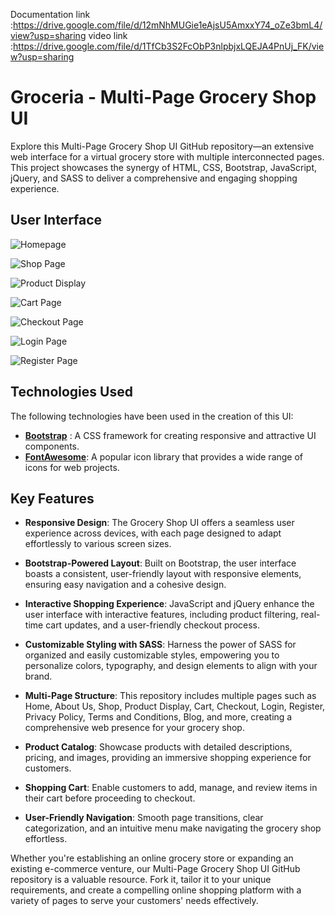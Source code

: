 
Documentation link :https://drive.google.com/file/d/12mNhMUGie1eAjsU5AmxxY74_oZe3bmL4/view?usp=sharing
video link :https://drive.google.com/file/d/1TfCb3S2FcObP3nlpbjxLQEJA4PnUj_FK/view?usp=sharing 
# Groceria - Multi-Page Grocery Shop UI 


Explore this Multi-Page Grocery Shop UI GitHub repository—an extensive web interface for a virtual grocery store with multiple interconnected pages. This project showcases the synergy of HTML, CSS, Bootstrap, JavaScript, jQuery, and SASS to deliver a comprehensive and engaging shopping experience.




## User Interface

![Homepage](assets/images/screenshots/homepage.jpeg "Homepage")

![Shop Page](assets/images/screenshots/Shop.jpeg "Shop Page")

![Product Display](assets/images/screenshots/Display.jpeg "Product Display")

![Cart Page](assets/images/screenshots/Cart.jpeg "Cart Page")

![Checkout Page](assets/images/screenshots/Checkout.jpeg "Checkout Page")

![Login Page](assets/images/screenshots/Login.jpeg "Login Page")

![Register Page](assets/images/screenshots/Register.jpeg "Register Page")


## Technologies Used

The following technologies have been used in the creation of this UI:

- **[Bootstrap](https://getbootstrap.com/)** : A CSS framework for creating responsive and attractive UI components.
- **[FontAwesome](https://fontawesome.com/)**: A popular icon library that provides a wide range of icons for web projects.


## Key Features

- **Responsive Design**: The Grocery Shop UI offers a seamless user experience across devices, with each page designed to adapt effortlessly to various screen sizes.

- **Bootstrap-Powered Layout**: Built on Bootstrap, the user interface boasts a consistent, user-friendly layout with responsive elements, ensuring easy navigation and a cohesive design.

- **Interactive Shopping Experience**: JavaScript and jQuery enhance the user interface with interactive features, including product filtering, real-time cart updates, and a user-friendly checkout process.

- **Customizable Styling with SASS**: Harness the power of SASS for organized and easily customizable styles, empowering you to personalize colors, typography, and design elements to align with your brand.

- **Multi-Page Structure**: This repository includes multiple pages such as Home, About Us, Shop, Product Display, Cart, Checkout, Login, Register, Privacy Policy, Terms and Conditions, Blog, and more, creating a comprehensive web presence for your grocery shop.

- **Product Catalog**: Showcase products with detailed descriptions, pricing, and images, providing an immersive shopping experience for customers.

- **Shopping Cart**: Enable customers to add, manage, and review items in their cart before proceeding to checkout.

- **User-Friendly Navigation**: Smooth page transitions, clear categorization, and an intuitive menu make navigating the grocery shop effortless.


Whether you're establishing an online grocery store or expanding an existing e-commerce venture, our Multi-Page Grocery Shop UI GitHub repository is a valuable resource. Fork it, tailor it to your unique requirements, and create a compelling online shopping platform with a variety of pages to serve your customers' needs effectively.




